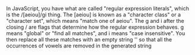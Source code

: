 In JavaScript, you have what are called "regular expression literals", which is the /[aeiou]/gi thing. The [aeiou] is known as a "character class" or a "character set", which means "match one of aeiou". The g and i after the closing / are flags that determine how the regular expression behaves. 
g means "global" or "find all matches", and 
i means "case insensitive". 
You then replace all these matches with an empty string '' so that all the occurrences of vowels are removed in the generated string